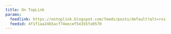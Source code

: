 ```yaml
---
title: On TopLink
params:
  feedlink: https://ontoplink.blogspot.com/feeds/posts/default?alt=rss
  feedid: 4f1f1aa24b5acf74eecef54355fa9570
---
```

